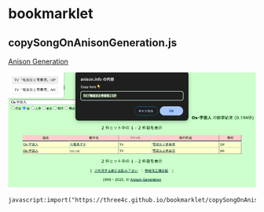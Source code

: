 # bookmarklet

## copySongOnAnisonGeneration.js

[Anison Generation](http://anison.info/data/nsearch.html)

<img src="./captures/anisonGeneration.png" width="725" />

```
javascript:import("https://three4c.github.io/bookmarklet/copySongOnAnisonGeneration.js").then(m=>m.default());
```
